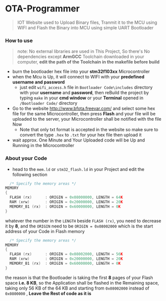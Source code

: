 # OTA-Programmer
> IOT Website used to Upload Binary files, Tranmit it to the MCU using WIFI and Flash the Binary into MCU using simple UART Bootloader

### How to use

> note: No external libraries are used in This Project, So there's No dependencies except **ArmGCC** Toolchain downloaded in your computer, **edit the path of the Toolchain in the makefile before build** 

* burn the bootloader hex file into your **stm32f103xx** Microcontroller
* when the Mcu is Up, it will connect to WIFI with your **predefined username and password**
  * just edit  ```wifi_access.h``` file in ```Bootloader Code\includes``` directory with your **username** and **password**, then reBuild the project by typing ```make``` in your **cmd window** or your **Terminal** opened in ```/Bootloader Code/``` directory
* Go to the website http://www.bfota.freevar.com/ and select some hex file for the same Microcontroller, then press **Flash** and your file will be uploaded to the server, your Microcontroller shall be notified with the file Now
  * Note that only txt format is accepted in the website so make sure to convert the type ```.hex``` to ```.txt``` for your hex file then upload it
* wait approx. One Minute and Your Uploaded code will be Up and Running in the Microcontroller 

### About your Code

* head to the ```mem.ld``` or ```stm32_flash.ld``` in your Project and edit the following section
```C
  /* Specify the memory areas */
MEMORY
{
  FLASH (rx)      : ORIGIN = 0x08000000, LENGTH = 64K
  RAM (xrw)       : ORIGIN = 0x20000000, LENGTH = 20K
  MEMORY_B1 (rx)  : ORIGIN = 0x60000000, LENGTH = 0K
}
```
  whatever the number in the ```LENGTH``` beside ```FLASH (rx)```, you need to decrease it by **8**, and the ```ORIGIN``` need to be ```ORIGIN = 0x08002000``` which is the start address of your Code in Flash memory
```C
  /* Specify the memory areas */
MEMORY
{
  FLASH (rx)      : ORIGIN = 0x08002000, LENGTH = 56K
  RAM (xrw)       : ORIGIN = 0x20000000, LENGTH = 20K
  MEMORY_B1 (rx)  : ORIGIN = 0x60000000, LENGTH = 0K
}
```
the reason is that the Bootloader is taking the first **8** pages of your Flash space **i.e. 8 KB**, so the Application shall be flashed in the Remaining space, taking only 56 KB of the 64 KB and starting from ```0x08002000``` instead of ```0x0800000``` , **Leave the Rest of code as it is**

